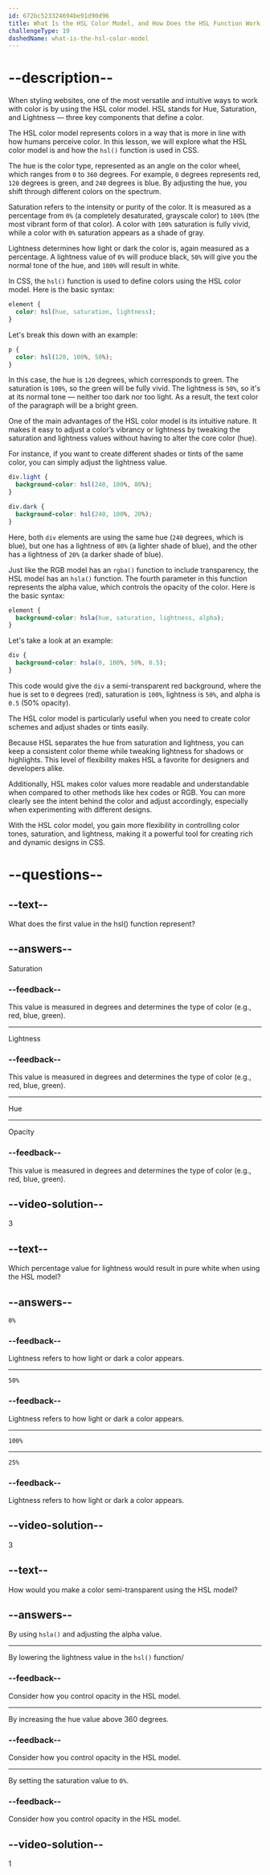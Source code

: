 ```yaml
---
id: 672bc523324694be91d90d96
title: What Is the HSL Color Model, and How Does the HSL Function Work in CSS?
challengeType: 19
dashedName: what-is-the-hsl-color-model
---
```


# --description--

When styling websites, one of the most versatile and intuitive ways to work with color is by using the HSL color model. HSL stands for Hue, Saturation, and Lightness — three key components that define a color. 

The HSL color model represents colors in a way that is more in line with how humans perceive color. In this lesson, we will explore what the HSL color model is and how the `hsl()` function is used in CSS.

The hue is the color type, represented as an angle on the color wheel, which ranges from `0` to `360` degrees. For example, `0` degrees represents red, `120` degrees is green, and `240` degrees is blue. By adjusting the hue, you shift through different colors on the spectrum.

Saturation refers to the intensity or purity of the color. It is measured as a percentage from `0%` (a completely desaturated, grayscale color) to `100%` (the most vibrant form of that color). A color with `100%` saturation is fully vivid, while a color with `0%` saturation appears as a shade of gray.

Lightness determines how light or dark the color is, again measured as a percentage. A lightness value of `0%` will produce black, `50%` will give you the normal tone of the hue, and `100%` will result in white.

In CSS, the `hsl()` function is used to define colors using the HSL color model. Here is the basic syntax:

```css
element {
  color: hsl(hue, saturation, lightness);
}
```

Let's break this down with an example:

```css
p {
  color: hsl(120, 100%, 50%);
}
```

In this case, the hue is `120` degrees, which corresponds to green. The saturation is `100%`, so the green will be fully vivid. The lightness is `50%`, so it's at its normal tone — neither too dark nor too light. As a result, the text color of the paragraph will be a bright green.

One of the main advantages of the HSL color model is its intuitive nature. It makes it easy to adjust a color’s vibrancy or lightness by tweaking the saturation and lightness values without having to alter the core color (hue). 

For instance, if you want to create different shades or tints of the same color, you can simply adjust the lightness value.

```css
div.light {
  background-color: hsl(240, 100%, 80%);
}

div.dark {
  background-color: hsl(240, 100%, 20%);
}
```

Here, both `div` elements are using the same hue (`240` degrees, which is blue), but one has a lightness of `80%` (a lighter shade of blue), and the other has a lightness of `20%` (a darker shade of blue).

Just like the RGB model has an `rgba()` function to include transparency, the HSL model has an `hsla()` function. The fourth parameter in this function represents the alpha value, which controls the opacity of the color. Here is the basic syntax:

```css
element {
  background-color: hsla(hue, saturation, lightness, alpha);
}
```

Let's take a look at an example:

```css
div {
  background-color: hsla(0, 100%, 50%, 0.5);
}
```

This code would give the `div` a semi-transparent red background, where the hue is set to `0` degrees (red), saturation is `100%`, lightness is `50%`, and alpha is `0.5` (50% opacity).

The HSL color model is particularly useful when you need to create color schemes and adjust shades or tints easily. 

Because HSL separates the hue from saturation and lightness, you can keep a consistent color theme while tweaking lightness for shadows or highlights. This level of flexibility makes HSL a favorite for designers and developers alike.

Additionally, HSL makes color values more readable and understandable when compared to other methods like hex codes or RGB. You can more clearly see the intent behind the color and adjust accordingly, especially when experimenting with different designs.

With the HSL color model, you gain more flexibility in controlling color tones, saturation, and lightness, making it a powerful tool for creating rich and dynamic designs in CSS.

# --questions--

## --text--

What does the first value in the hsl() function represent?

## --answers--

Saturation

### --feedback--

This value is measured in degrees and determines the type of color (e.g., red, blue, green).

---

Lightness

### --feedback--

This value is measured in degrees and determines the type of color (e.g., red, blue, green).

---

Hue

---

Opacity

### --feedback--

This value is measured in degrees and determines the type of color (e.g., red, blue, green).

## --video-solution--

3

## --text--

Which percentage value for lightness would result in pure white when using the HSL model?

## --answers--

`0%`

### --feedback--

Lightness refers to how light or dark a color appears.

---

`50%`

### --feedback--

Lightness refers to how light or dark a color appears.

---

`100%`

---

`25%`

### --feedback--

Lightness refers to how light or dark a color appears.

## --video-solution--

3

## --text--

How would you make a color semi-transparent using the HSL model?

## --answers--

By using `hsla()` and adjusting the alpha value.

---

By lowering the lightness value in the `hsl()` function/

### --feedback--

Consider how you control opacity in the HSL model.

---

By increasing the hue value above 360 degrees.

### --feedback--

Consider how you control opacity in the HSL model.

---

By setting the saturation value to `0%`.

### --feedback--

Consider how you control opacity in the HSL model.

## --video-solution--

1

